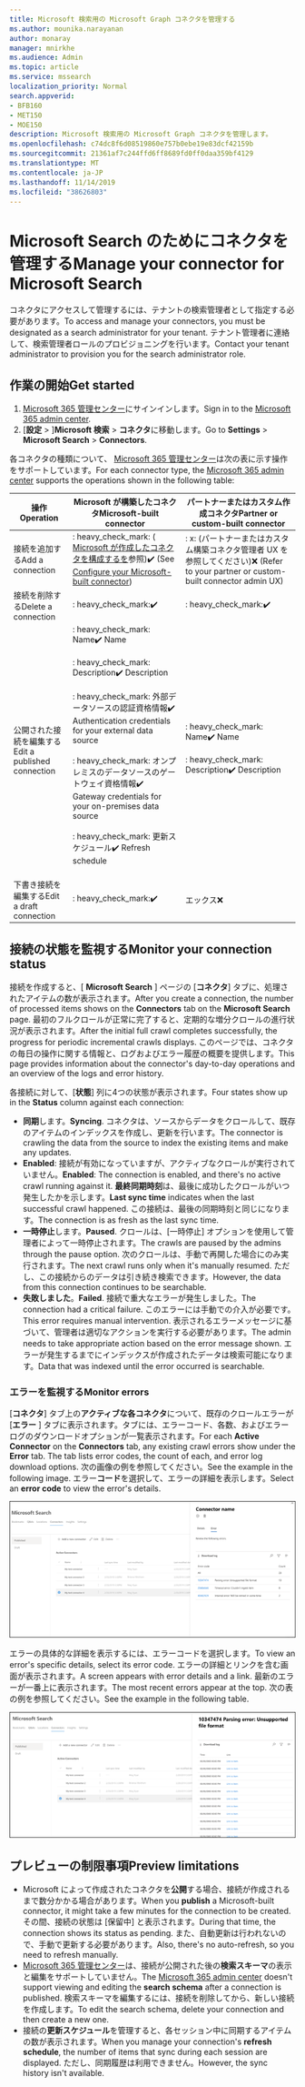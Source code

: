 ```yaml
---
title: Microsoft 検索用の Microsoft Graph コネクタを管理する
ms.author: mounika.narayanan
author: monaray
manager: mnirkhe
ms.audience: Admin
ms.topic: article
ms.service: mssearch
localization_priority: Normal
search.appverid:
- BFB160
- MET150
- MOE150
description: Microsoft 検索用の Microsoft Graph コネクタを管理します。
ms.openlocfilehash: c74dc8f6d08519860e757b0ebe19e83dcf42159b
ms.sourcegitcommit: 21361af7c244ffd6ff8689fd0ff0daa359bf4129
ms.translationtype: MT
ms.contentlocale: ja-JP
ms.lasthandoff: 11/14/2019
ms.locfileid: "38626803"
---
```

# <a name="manage-your-connector-for-microsoft-search"></a><span data-ttu-id="ad52e-103">Microsoft Search のためにコネクタを管理する</span><span class="sxs-lookup"><span data-stu-id="ad52e-103">Manage your connector for Microsoft Search</span></span>

<span data-ttu-id="ad52e-104">コネクタにアクセスして管理するには、テナントの検索管理者として指定する必要があります。</span><span class="sxs-lookup"><span data-stu-id="ad52e-104">To access and manage your connectors, you must be designated as a search administrator for your tenant.</span></span> <span data-ttu-id="ad52e-105">テナント管理者に連絡して、検索管理者ロールのプロビジョニングを行います。</span><span class="sxs-lookup"><span data-stu-id="ad52e-105">Contact your tenant administrator to provision you for the search administrator role.</span></span>

## <a name="get-started"></a><span data-ttu-id="ad52e-106">作業の開始</span><span class="sxs-lookup"><span data-stu-id="ad52e-106">Get started</span></span>

1. <span data-ttu-id="ad52e-107">[Microsoft 365 管理センター](https://admin.microsoft.com)にサインインします。</span><span class="sxs-lookup"><span data-stu-id="ad52e-107">Sign in to the [Microsoft 365 admin center](https://admin.microsoft.com).</span></span>
2. <span data-ttu-id="ad52e-108">[**設定** > ]**Microsoft 検索** > **コネクタ**に移動します。</span><span class="sxs-lookup"><span data-stu-id="ad52e-108">Go to **Settings** > **Microsoft Search** > **Connectors**.</span></span>

<span data-ttu-id="ad52e-109">各コネクタの種類について、 [Microsoft 365 管理センター](https://admin.microsoft.com)は次の表に示す操作をサポートしています。</span><span class="sxs-lookup"><span data-stu-id="ad52e-109">For each connector type, the [Microsoft 365 admin center](https://admin.microsoft.com) supports the operations shown in the following table:</span></span>

<span data-ttu-id="ad52e-110">**操作**</span><span class="sxs-lookup"><span data-stu-id="ad52e-110">**Operation**</span></span> | <span data-ttu-id="ad52e-111">**Microsoft が構築したコネクタ**</span><span class="sxs-lookup"><span data-stu-id="ad52e-111">**Microsoft-built connector**</span></span> | <span data-ttu-id="ad52e-112">**パートナーまたはカスタム作成コネクタ**</span><span class="sxs-lookup"><span data-stu-id="ad52e-112">**Partner or custom-built connector**</span></span>
--- | --- | ---
<span data-ttu-id="ad52e-113">接続を追加する</span><span class="sxs-lookup"><span data-stu-id="ad52e-113">Add a connection</span></span> | <span data-ttu-id="ad52e-114">: heavy_check_mark: ( [Microsoft が作成したコネクタを構成するを](configure-connector.md)参照)</span><span class="sxs-lookup"><span data-stu-id="ad52e-114">:heavy_check_mark: (See [Configure your Microsoft-built connector](configure-connector.md))</span></span> | <span data-ttu-id="ad52e-115">: x: (パートナーまたはカスタム構築コネクタ管理者 UX を参照してください)</span><span class="sxs-lookup"><span data-stu-id="ad52e-115">:x: (Refer to your partner or custom-built connector admin UX)</span></span>
<span data-ttu-id="ad52e-116">接続を削除する</span><span class="sxs-lookup"><span data-stu-id="ad52e-116">Delete a connection</span></span> | <span data-ttu-id="ad52e-117">: heavy_check_mark:</span><span class="sxs-lookup"><span data-stu-id="ad52e-117">:heavy_check_mark:</span></span> | <span data-ttu-id="ad52e-118">: heavy_check_mark:</span><span class="sxs-lookup"><span data-stu-id="ad52e-118">:heavy_check_mark:</span></span>
<span data-ttu-id="ad52e-119">公開された接続を編集する</span><span class="sxs-lookup"><span data-stu-id="ad52e-119">Edit a published connection</span></span> | <span data-ttu-id="ad52e-120">: heavy_check_mark: Name</span><span class="sxs-lookup"><span data-stu-id="ad52e-120">:heavy_check_mark: Name</span></span><br></br> <span data-ttu-id="ad52e-121">: heavy_check_mark: Description</span><span class="sxs-lookup"><span data-stu-id="ad52e-121">:heavy_check_mark: Description</span></span><br></br> <span data-ttu-id="ad52e-122">: heavy_check_mark: 外部データソースの認証資格情報</span><span class="sxs-lookup"><span data-stu-id="ad52e-122">:heavy_check_mark: Authentication credentials for your external data source</span></span><br></br> <span data-ttu-id="ad52e-123">: heavy_check_mark: オンプレミスのデータソースのゲートウェイ資格情報</span><span class="sxs-lookup"><span data-stu-id="ad52e-123">:heavy_check_mark: Gateway credentials for your on-premises data source</span></span><br></br> <span data-ttu-id="ad52e-124">: heavy_check_mark: 更新スケジュール</span><span class="sxs-lookup"><span data-stu-id="ad52e-124">:heavy_check_mark: Refresh schedule</span></span><br></br> | <span data-ttu-id="ad52e-125">: heavy_check_mark: Name</span><span class="sxs-lookup"><span data-stu-id="ad52e-125">:heavy_check_mark: Name</span></span><br></br> <span data-ttu-id="ad52e-126">: heavy_check_mark: Description</span><span class="sxs-lookup"><span data-stu-id="ad52e-126">:heavy_check_mark: Description</span></span>
<span data-ttu-id="ad52e-127">下書き接続を編集する</span><span class="sxs-lookup"><span data-stu-id="ad52e-127">Edit a draft connection</span></span> | <span data-ttu-id="ad52e-128">: heavy_check_mark:</span><span class="sxs-lookup"><span data-stu-id="ad52e-128">:heavy_check_mark:</span></span> | <span data-ttu-id="ad52e-129">エックス</span><span class="sxs-lookup"><span data-stu-id="ad52e-129">:x:</span></span>

## <a name="monitor-your-connection-status"></a><span data-ttu-id="ad52e-130">接続の状態を監視する</span><span class="sxs-lookup"><span data-stu-id="ad52e-130">Monitor your connection status</span></span>
<span data-ttu-id="ad52e-131">接続を作成すると、[ **Microsoft Search** ] ページの [**コネクタ**] タブに、処理されたアイテムの数が表示されます。</span><span class="sxs-lookup"><span data-stu-id="ad52e-131">After you create a connection, the number of processed items shows on the **Connectors** tab on the **Microsoft Search** page.</span></span> <span data-ttu-id="ad52e-132">最初のフルクロールが正常に完了すると、定期的な増分クロールの進行状況が表示されます。</span><span class="sxs-lookup"><span data-stu-id="ad52e-132">After the initial full crawl completes successfully, the progress for periodic incremental crawls displays.</span></span> <span data-ttu-id="ad52e-133">このページでは、コネクタの毎日の操作に関する情報と、ログおよびエラー履歴の概要を提供します。</span><span class="sxs-lookup"><span data-stu-id="ad52e-133">This page provides information about the connector's day-to-day operations and an overview of the logs and error history.</span></span>

<span data-ttu-id="ad52e-134">各接続に対して、[**状態**] 列に4つの状態が表示されます。</span><span class="sxs-lookup"><span data-stu-id="ad52e-134">Four states show up in the **Status** column against each connection:</span></span>
* <span data-ttu-id="ad52e-135">**同期**します。</span><span class="sxs-lookup"><span data-stu-id="ad52e-135">**Syncing**.</span></span> <span data-ttu-id="ad52e-136">コネクタは、ソースからデータをクロールして、既存のアイテムのインデックスを作成し、更新を行います。</span><span class="sxs-lookup"><span data-stu-id="ad52e-136">The connector is crawling the data from the source to index the existing items and make any updates.</span></span>
* <span data-ttu-id="ad52e-137">**Enabled**: 接続が有効になっていますが、アクティブなクロールが実行されていません。</span><span class="sxs-lookup"><span data-stu-id="ad52e-137">**Enabled**: The connection is enabled, and there's no active crawl running against it.</span></span> <span data-ttu-id="ad52e-138">**最終同期時刻**は、最後に成功したクロールがいつ発生したかを示します。</span><span class="sxs-lookup"><span data-stu-id="ad52e-138">**Last sync time** indicates when the last successful crawl happened.</span></span> <span data-ttu-id="ad52e-139">この接続は、最後の同期時刻と同じになります。</span><span class="sxs-lookup"><span data-stu-id="ad52e-139">The connection is as fresh as the last sync time.</span></span>
* <span data-ttu-id="ad52e-140">**一時停止**します。</span><span class="sxs-lookup"><span data-stu-id="ad52e-140">**Paused**.</span></span> <span data-ttu-id="ad52e-141">クロールは、[一時停止] オプションを使用して管理者によって一時停止されます。</span><span class="sxs-lookup"><span data-stu-id="ad52e-141">The crawls are paused by the admins through the pause option.</span></span> <span data-ttu-id="ad52e-142">次のクロールは、手動で再開した場合にのみ実行されます。</span><span class="sxs-lookup"><span data-stu-id="ad52e-142">The next crawl runs only when it's manually resumed.</span></span> <span data-ttu-id="ad52e-143">ただし、この接続からのデータは引き続き検索できます。</span><span class="sxs-lookup"><span data-stu-id="ad52e-143">However, the data from this connection continues to be searchable.</span></span>
* <span data-ttu-id="ad52e-144">**失敗しました**。</span><span class="sxs-lookup"><span data-stu-id="ad52e-144">**Failed**.</span></span> <span data-ttu-id="ad52e-145">接続で重大なエラーが発生しました。</span><span class="sxs-lookup"><span data-stu-id="ad52e-145">The connection had a critical failure.</span></span> <span data-ttu-id="ad52e-146">このエラーには手動での介入が必要です。</span><span class="sxs-lookup"><span data-stu-id="ad52e-146">This error requires manual intervention.</span></span> <span data-ttu-id="ad52e-147">表示されるエラーメッセージに基づいて、管理者は適切なアクションを実行する必要があります。</span><span class="sxs-lookup"><span data-stu-id="ad52e-147">The admin needs to take appropriate action based on the error message shown.</span></span> <span data-ttu-id="ad52e-148">エラーが発生するまでにインデックスが作成されたデータは検索可能になります。</span><span class="sxs-lookup"><span data-stu-id="ad52e-148">Data that was indexed until the error occurred is searchable.</span></span>

### <a name="monitor-errors"></a><span data-ttu-id="ad52e-149">エラーを監視する</span><span class="sxs-lookup"><span data-stu-id="ad52e-149">Monitor errors</span></span>
<span data-ttu-id="ad52e-150">[**コネクタ**] タブ上の**アクティブな各コネクタ**について、既存のクロールエラーが [**エラー** ] タブに表示されます。タブには、エラーコード、各数、およびエラーログのダウンロードオプションが一覧表示されます。</span><span class="sxs-lookup"><span data-stu-id="ad52e-150">For each **Active Connector** on the **Connectors** tab, any existing crawl errors show under the **Error** tab. The tab lists error codes, the count of each, and error log download options.</span></span> <span data-ttu-id="ad52e-151">次の画像の例を参照してください。</span><span class="sxs-lookup"><span data-stu-id="ad52e-151">See the example in the following image.</span></span> <span data-ttu-id="ad52e-152">エラー**コード**を選択して、エラーの詳細を表示します。</span><span class="sxs-lookup"><span data-stu-id="ad52e-152">Select an **error code** to view the error's details.</span></span>

![コネクタが選択されていて、このコネクタの3つのエラーを示す詳細ウィンドウがあるコネクタリスト。](media/errormonitoring1.png)

<span data-ttu-id="ad52e-154">エラーの具体的な詳細を表示するには、エラーコードを選択します。</span><span class="sxs-lookup"><span data-stu-id="ad52e-154">To view an error's specific details, select its error code.</span></span> <span data-ttu-id="ad52e-155">エラーの詳細とリンクを含む画面が表示されます。</span><span class="sxs-lookup"><span data-stu-id="ad52e-155">A screen appears with error details and a link.</span></span> <span data-ttu-id="ad52e-156">最新のエラーが一番上に表示されます。</span><span class="sxs-lookup"><span data-stu-id="ad52e-156">The most recent errors appear at the top.</span></span> <span data-ttu-id="ad52e-157">次の表の例を参照してください。</span><span class="sxs-lookup"><span data-stu-id="ad52e-157">See the example in the following table.</span></span>

![<span data-ttu-id="ad52e-158">コネクタが選択された状態で、コネクタのエラーの一覧が表示されている詳細ウィンドウを含むコネクタリスト。</span><span class="sxs-lookup"><span data-stu-id="ad52e-158">Connector list with a connector selected and details pane showing the list of errors for the connector.</span></span> ](media/errormonitoring2.png)

## <a name="preview-limitations"></a><span data-ttu-id="ad52e-159">プレビューの制限事項</span><span class="sxs-lookup"><span data-stu-id="ad52e-159">Preview limitations</span></span>
* <span data-ttu-id="ad52e-160">Microsoft によって作成されたコネクタを**公開**する場合、接続が作成されるまで数分かかる場合があります。</span><span class="sxs-lookup"><span data-stu-id="ad52e-160">When you **publish** a Microsoft-built connector, it might take a few minutes for the connection to be created.</span></span> <span data-ttu-id="ad52e-161">その間、接続の状態は [保留中] と表示されます。</span><span class="sxs-lookup"><span data-stu-id="ad52e-161">During that time, the connection shows its status as pending.</span></span> <span data-ttu-id="ad52e-162">また、自動更新は行われないので、手動で更新する必要があります。</span><span class="sxs-lookup"><span data-stu-id="ad52e-162">Also, there's no auto-refresh, so you need to refresh manually.</span></span>
* <span data-ttu-id="ad52e-163">[Microsoft 365 管理センター](https://admin.microsoft.com)は、接続が公開された後の**検索スキーマ**の表示と編集をサポートしていません。</span><span class="sxs-lookup"><span data-stu-id="ad52e-163">The [Microsoft 365 admin center](https://admin.microsoft.com) doesn't support viewing and editing the **search schema** after a connection is published.</span></span> <span data-ttu-id="ad52e-164">検索スキーマを編集するには、接続を削除してから、新しい接続を作成します。</span><span class="sxs-lookup"><span data-stu-id="ad52e-164">To edit the search schema, delete your connection and then create a new one.</span></span>
* <span data-ttu-id="ad52e-165">接続の**更新スケジュール**を管理すると、各セッション中に同期するアイテムの数が表示されます。</span><span class="sxs-lookup"><span data-stu-id="ad52e-165">When you manage your connection's **refresh schedule**, the number of items that sync during each session are displayed.</span></span> <span data-ttu-id="ad52e-166">ただし、同期履歴は利用できません。</span><span class="sxs-lookup"><span data-stu-id="ad52e-166">However, the sync history isn't available.</span></span>
